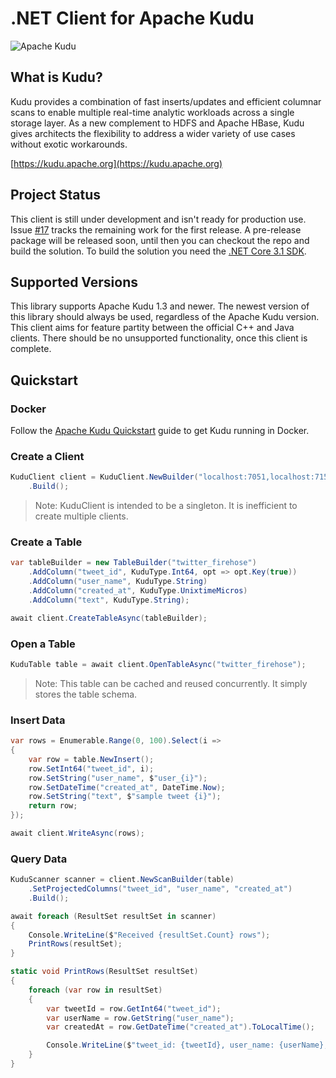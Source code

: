 # .NET Client for Apache Kudu
![Apache Kudu](https://d3dr9sfxru4sde.cloudfront.net/i/k/apachekudu_logo_0716_345px.png)

## What is Kudu?
Kudu provides a combination of fast inserts/updates and efficient columnar scans to enable multiple real-time analytic workloads across a single storage layer. As a new complement to HDFS and Apache HBase, Kudu gives architects the flexibility to address a wider variety of use cases without exotic workarounds.

[https://kudu.apache.org](https://kudu.apache.org)

## Project Status
This client is still under development and isn't ready for production use.
Issue [#17](/../../issues/17) tracks the remaining work for the first release.
A pre-release package will be released soon, until then you can checkout the repo and build the solution.
To build the solution you need the [.NET Core 3.1 SDK](https://dotnet.microsoft.com/download/dotnet-core/3.1).

## Supported Versions
This library supports Apache Kudu 1.3 and newer. The newest version of this library
should always be used, regardless of the Apache Kudu version.
This client aims for feature partity between the official C++ and Java clients.
There should be no unsupported functionality, once this client is complete.

## Quickstart

### Docker
Follow the [Apache Kudu Quickstart](https://kudu.apache.org/docs/quickstart.html) guide to get Kudu running in Docker.

### Create a Client

```csharp
KuduClient client = KuduClient.NewBuilder("localhost:7051,localhost:7151,localhost:7251")
    .Build();
```

> Note: KuduClient is intended to be a singleton. It is inefficient to create multiple clients.

### Create a Table

```csharp
var tableBuilder = new TableBuilder("twitter_firehose")
    .AddColumn("tweet_id", KuduType.Int64, opt => opt.Key(true))
    .AddColumn("user_name", KuduType.String)
    .AddColumn("created_at", KuduType.UnixtimeMicros)
    .AddColumn("text", KuduType.String);

await client.CreateTableAsync(tableBuilder);
```

### Open a Table

```csharp
KuduTable table = await client.OpenTableAsync("twitter_firehose");
```

> Note: This table can be cached and reused concurrently. It simply stores the table schema.

### Insert Data

```csharp
var rows = Enumerable.Range(0, 100).Select(i =>
{
    var row = table.NewInsert();
    row.SetInt64("tweet_id", i);
    row.SetString("user_name", $"user_{i}");
    row.SetDateTime("created_at", DateTime.Now);
    row.SetString("text", $"sample tweet {i}");
    return row;
});

await client.WriteAsync(rows);
```

### Query Data

```csharp
KuduScanner scanner = client.NewScanBuilder(table)
    .SetProjectedColumns("tweet_id", "user_name", "created_at")
    .Build();

await foreach (ResultSet resultSet in scanner)
{
    Console.WriteLine($"Received {resultSet.Count} rows");
    PrintRows(resultSet);
}

static void PrintRows(ResultSet resultSet)
{
    foreach (var row in resultSet)
    {
        var tweetId = row.GetInt64("tweet_id");
        var userName = row.GetString("user_name");
        var createdAt = row.GetDateTime("created_at").ToLocalTime();

        Console.WriteLine($"tweet_id: {tweetId}, user_name: {userName}, created_at: {createdAt}");
    }
}
```
